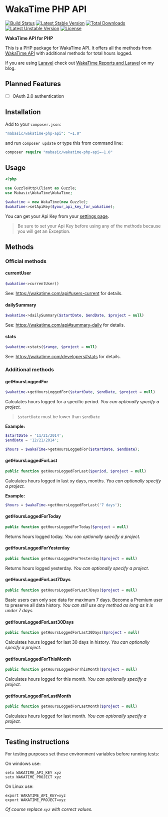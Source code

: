 # WakaTime PHP API

[![Build Status](https://travis-ci.org/mabasic/wakatime-php-api.svg)](https://travis-ci.org/mabasic/wakatime-php-api) [![Latest Stable Version](https://poser.pugx.org/mabasic/wakatime-php-api/v/stable.svg)](https://packagist.org/packages/mabasic/wakatime-php-api) [![Total Downloads](https://poser.pugx.org/mabasic/wakatime-php-api/downloads.svg)](https://packagist.org/packages/mabasic/wakatime-php-api) [![Latest Unstable Version](https://poser.pugx.org/mabasic/wakatime-php-api/v/unstable.svg)](https://packagist.org/packages/mabasic/wakatime-php-api) [![License](https://poser.pugx.org/mabasic/wakatime-php-api/license.svg)](https://packagist.org/packages/mabasic/wakatime-php-api)

**WakaTime API for PHP**

This is a PHP package for WakaTime API. It offers all the methods from [WakaTime API](https://wakatime.com/api) with additional methods for total hours logged.

If you are using [Laravel](http://laravel.com/) check out [WakaTime Reports and Laravel](http://mariobasic.com/wakatime-reports-and-laravel/) on my blog.

## Planned Features

- [ ] OAuth 2.0 authentication

## Installation

Add to your `composer.json`:

```php
"mabasic/wakatime-php-api": "~1.0"
```

and run `composer update` or type this from command line:

```php
composer require "mabasic/wakatime-php-api=~1.0"
```

## Usage

```php
<?php

use GuzzleHttp\Client as Guzzle;
use Mabasic\WakaTime\WakaTime;

$wakatime = new WakaTime(new Guzzle);
$wakaTime->setApiKey($your_api_key_for_wakatime);
```

You can get your Api Key from your [settings page](https://wakatime.com/settings).

> Be sure to set your Api Key before using any of the methods because you will get an Exception.

## Methods

### Official methods

#### currentUser

```php
$wakatime->currentUser()
```

See: https://wakatime.com/api#users-current for details.

#### dailySummary

```php
$wakatime->dailySummary($startDate, $endDate, $project = null)
```

See: https://wakatime.com/api#summary-daily for details.

#### stats

```php
$wakatime->stats($range, $project = null)
```

See: https://wakatime.com/developers#stats for details.

### Additional methods

#### getHoursLoggedFor

```php
$wakatime->getHoursLoggedFor($startDate, $endDate, $project = null)
```

Calculates hours logged for a specific period.
_You can optionally specify a project._

> `$startDate` must be lower than `$endDate`

**Example:**

```php
$startDate = '11/21/2014';
$endDate = '12/21/2014';

$hours = $wakaTime->getHoursLoggedFor($startDate, $endDate);
```

#### getHoursLoggedForLast

```php
public function getHoursLoggedForLast($period, $project = null)
```

Calculates hours logged in last xy days, months.
_You can optionally specify a project._

**Example:**

```php
$hours = $wakaTime->getHoursLoggedForLast('7 days');
```

#### getHoursLoggedForToday

```php
public function getHoursLoggedForToday($project = null)
```

Returns hours logged today.
_You can optionally specify a project._

#### getHoursLoggedForYesterday

```php
public function getHoursLoggedForYesterday($project = null)
```

Returns hours logged yesterday.
_You can optionally specify a project._

#### getHoursLoggedForLast7Days

```php
public function getHoursLoggedForLast7Days($project = null)
```

Basic users can only see data for maximum 7 days. Become a Premium user to preserve all data history.
_You can still use any method as long as it is under 7 days._

#### getHoursLoggedForLast30Days

```php
public function getHoursLoggedForLast30Days($project = null)
```

Calculates hours logged for last 30 days in history.
_You can optionally specify a project._

#### getHoursLoggedForThisMonth

```php
public function getHoursLoggedForThisMonth($project = null)
```

Calculates hours logged for this month.
_You can optionally specify a project._

#### getHoursLoggedForLastMonth

```php
public function getHoursLoggedForLastMonth($project = null)
```

Calculates hours logged for last month.
_You can optionally specify a project._

---

## Testing instructions

For testing purposes set these environment variables before running tests:

On windows use:

```
setx WAKATIME_API_KEY xyz
setx WAKATIME_PROJECT xyz
```

On Linux use:

```
export WAKATIME_API_KEY=xyz
export WAKATIME_PROJECT=xyz
```

_Of course replace `xyz` with correct values._
